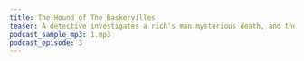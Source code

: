 ```yaml
---
title: The Hound of The Baskervilles
teaser: A detective investigates a rich's man mysterious death, and the possibility that the heir to his fortune might be the object of murder.
podcast_sample_mp3: 1.mp3
podcast_episode: 3
---
```


